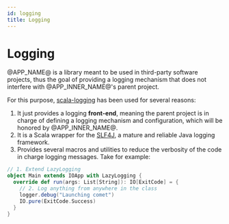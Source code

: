 ```yaml
---
id: logging
title: Logging
---
```


# Logging

@APP_NAME@ is a library meant to be used in third-party software projects,
thus the goal of providing a logging mechanism that does not interfere with
@APP_INNER_NAME@'s parent project.

For this purpose, [scala-logging](https://github.com/lightbend/scala-logging)
has been used for several reasons:
1. It just provides a logging **front-end**, meaning the parent project is
in charge of defining a logging mechanism and configuration,
which will be honored by @APP_INNER_NAME@.
2. It is a Scala wrapper for the [SLF4J](https://www.slf4j.org/), a mature and
reliable Java logging framework.
3. Provides several macros and utilities to reduce the verbosity of the code
in charge logging messages. Take for example:
```scala
// 1. Extend LazyLogging
object Main extends IOApp with LazyLogging {
  override def run(args: List[String]): IO[ExitCode] = {
    // 2. Log anything from anywhere in the class
    logger.debug("Launching comet")
    IO.pure(ExitCode.Success)
  }
}
```